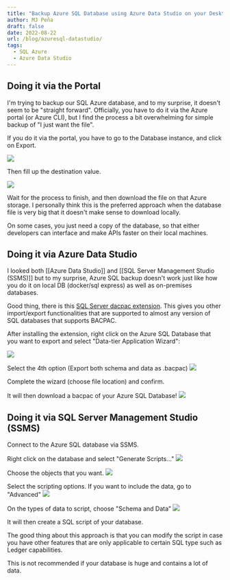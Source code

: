 ```yaml
---
title: "Backup Azure SQL Database using Azure Data Studio on your Desktop"
author: MJ Peña
draft: false
date: 2022-08-22
url: /blog/azuresql-datastudio/
tags:
  - SQL Azure
  - Azure Data Studio
---
```


## Doing it via the Portal

I'm trying to backup our SQL Azure database, and to my surprise, it doesn't seem to be "straight forward". Officially, you have to do it via the Azure portal (or Azure CLI), but I find the process a bit overwhelming for simple backup of "I just want the file". 

If you do it via the portal, you have to go to the Database instance, and click on Export.

![](posts/2022/attachment/20220823070905.png)

Then fill up the destination value.

![](posts/2022/attachment/20220823071017.png)

Wait for the process to finish, and then download the file on that Azure storage. I personally think this is the preferred approach when the database file is very big that it doesn't make sense to download locally.

On some cases, you just need a copy of the database, so that either developers can interface and make APIs faster on their local machines. 


## Doing it via Azure Data Studio

I looked both [[Azure Data Studio]] and [[SQL Server Management Studio (SSMS)]] but to my surprise, Azure SQL backup doesn't work just like how you do it on local DB (docker/sql express) as well as on-premises databases. 

Good thing, there is this [SQL Server dacpac extension](https://docs.microsoft.com/en-us/sql/azure-data-studio/extensions/sql-server-dacpac-extension?view=sql-server-ver15). This gives you other import/export functionalities that are supported to almost any version of SQL databases that supports BACPAC.

After installing the extension, right click on the Azure SQL Database that you want to export and select "Data-tier Application Wizard":

![](posts/2022/attachment/20220823071629.png)

Select the 4th option (Export both schema and data as .bacpac)
![](posts/2022/attachment/20220823071714.png)

Complete the wizard (choose file location) and confirm.

It will then download a bacpac of your Azure SQL Database!
![](posts/2022/attachment/20220823071806.png)

## Doing it via SQL Server Management Studio (SSMS)

Connect to the Azure SQL database via SSMS.

Right click on the database and select "Generate Scripts..."
![](posts/2022/attachment/20220823080654.png)

Choose the objects that you want.
![](posts/2022/attachment/20220823080908.png)

Select the scripting options. If you want to include the data, go to "Advanced"
![](posts/2022/attachment/20220823080938.png)

On the types of data to script, choose "Schema and Data"
![](posts/2022/attachment/20220823081003.png)

It will then create a SQL script of your database.

The good thing about this approach is that you can modify the script in case you have other features that are only applicable to certain SQL type such as Ledger capabilities.

This is not recommended if your database is huge and contains a lot of data. 